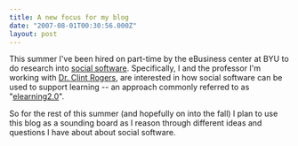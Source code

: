 ```yaml
---
title: A new focus for my blog
date: "2007-08-01T00:30:56.000Z"
layout: post
---
```


This summer I've been hired on part-time by the eBusiness center at BYU to do research into [social software][0]. Specifically, I and the professor I'm working with [Dr. Clint Rogers][1], are interested in how social software can be used to support learning -- an approach commonly referred to as "[elearning2.0][2]".  

  

So for the rest of this summer (and hopefully on into the fall) I plan to use this blog as a sounding board as I reason through different ideas and questions I have about about social software.

[0]: http://en.wikipedia.org/wiki/Social_software
[1]: http://www.clintrogersonline.com/blog/
[2]: http://en.wikipedia.org/wiki/E-learning#E-Learning_2.0